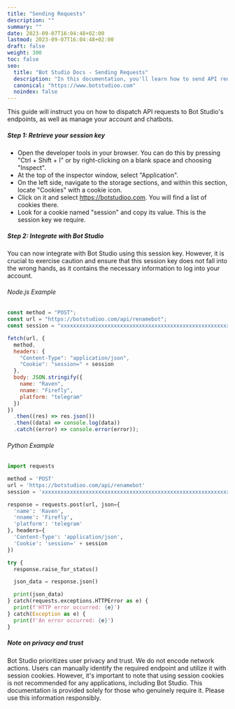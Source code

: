 ```yaml
---
title: "Sending Requests"
description: ""
summary: ""
date: 2023-09-07T16:04:48+02:00
lastmod: 2023-09-07T16:04:48+02:00
draft: false
weight: 300
toc: false
seo:
  title: "Bot Studio Docs - Sending Requests"
  description: "In this documentation, you'll learn how to send API requests to Bot Studio's endpoints. Click here to learn more."
  canonical: "https://www.botstudioo.com"
  noindex: false
---
```


This guide will instruct you on how to dispatch API requests to Bot Studio's endpoints, as well as manage your account and chatbots.

##### Step 1: Retrieve your session key

- Open the developer tools in your browser. You can do this by pressing "Ctrl + Shift + I" or by right-clicking on a blank space and choosing "Inspect".
- At the top of the inspector window, select "Application".
- On the left side, navigate to the storage sections, and within this section, locate "Cookies" with a cookie icon.
- Click on it and select https://botstudioo.com. You will find a list of cookies there.
- Look for a cookie named "session" and copy its value. This is the session key we require.

##### Step 2: Integrate with Bot Studio

You can now integrate with Bot Studio using this session key. However, it is crucial to exercise caution and ensure that this session key does not fall into the wrong hands, as it contains the necessary information to log into your account.

###### Node.js Example

```javascript
const method = "POST";
const url = "https://botstudioo.com/api/renamebot";
const session = "xxxxxxxxxxxxxxxxxxxxxxxxxxxxxxxxxxxxxxxxxxxxxxxxxxxxxxxxxxxxxxxx";

fetch(url, {
  method,
  headers: {
    "Content-Type": "application/json",
    "Cookie": "session=" + session
  },
  body: JSON.stringify({
    name: "Raven",
    nname: "Firefly",
    platform: "telegram"
  })
})
  .then((res) => res.json())
  .then((data) => console.log(data))
  .catch((error) => console.error(error));
```

###### Python Example

```python
import requests

method = 'POST'
url = 'https://botstudioo.com/api/renamebot'
session = 'xxxxxxxxxxxxxxxxxxxxxxxxxxxxxxxxxxxxxxxxxxxxxxxxxxxxxxxxxxxxxxxx'

response = requests.post(url, json={
  'name': 'Raven',
  'nname': 'Firefly',
  'platform': 'telegram'
}, headers={
  'Content-Type': 'application/json',
  'Cookie': 'session=' + session
})

try {
  response.raise_for_status()

  json_data = response.json()

  print(json_data)
} catch(requests.exceptions.HTTPError as e) {
  print(f'HTTP error occurred: {e}')
} catch(Exception as e) {
  print(f'An error occurred: {e}')
}
```

##### Note on privacy and trust

Bot Studio prioritizes user privacy and trust. We do not encode network actions. Users can manually identify the required endpoint and utilize it with session cookies. However, it's important to note that using session cookies is not recommended for any applications, including Bot Studio. This documentation is provided solely for those who genuinely require it. Please use this information responsibly.
